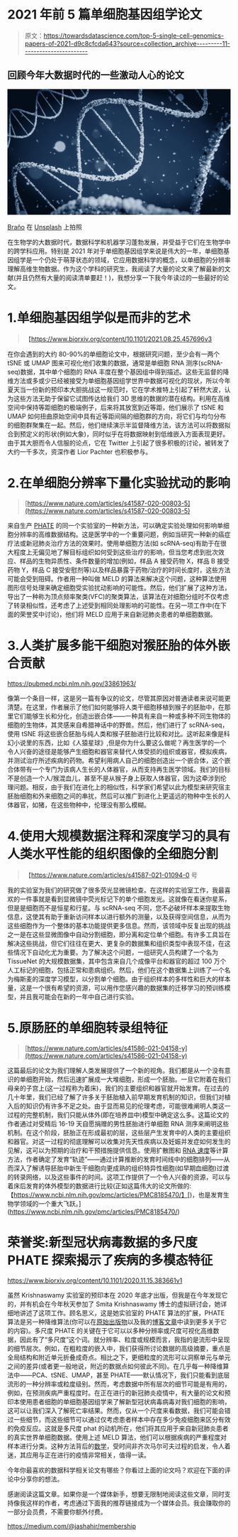 # 2021 年前 5 篇单细胞基因组学论文

> 原文：<https://towardsdatascience.com/top-5-single-cell-genomics-papers-of-2021-d9c8cfcda643?source=collection_archive---------11----------------------->

## 回顾今年大数据时代的一些激动人心的论文

![](img/1d4b9f3eb6466b3eb2fdf58418b5504e.png)

[Braňo](https://unsplash.com/@3dparadise?utm_source=unsplash&utm_medium=referral&utm_content=creditCopyText) 在 [Unsplash](https://unsplash.com/s/photos/dna?utm_source=unsplash&utm_medium=referral&utm_content=creditCopyText) 上拍照

在生物学的大数据时代，数据科学和机器学习蓬勃发展，并受益于它们在生物学中的跨学科应用。特别是 2021 年对于单细胞基因组学来说是伟大的一年，单细胞基因组学是一个仍处于萌芽状态的领域，它应用数据科学的概念，以单细胞的分辨率理解高维生物数据。作为这个学科的研究生，我阅读了大量的论文来了解最新的文献(并且仍然有大量的阅读清单要赶！)，我想分享一下我今年读过的一些最好的论文。

# 1.单细胞基因组学似是而非的艺术

> 【https://www.biorxiv.org/content/10.1101/2021.08.25.457696v3 

在你会遇到的大约 80-90%的单细胞论文中，根据研究问题，至少会有一两个 tSNE 或 UMAP 图来可视化他们收集的数据，通常是单细胞 RNA 测序(scRNA-seq)数据，其中单个细胞的 RNA 丰度在整个基因组中得到描述。这些无监督的降维方法或多或少已经被接受为单细胞基因组学世界中数据可视化的现状，所以今年夏天当一份新的预印本大胆挑战这一规范时，它在学术推特上引起了轩然大波，认为这些方法无助于保留它试图传达给我们 3D 思维的数据的潜在结构。利用在高维空间中保持等距细胞的极端例子，后来将其放宽到近等距，他们展示了 tSNE 和 UMAP 如何扭曲原始空间中具有近等距间隔的细胞群的方向，将它们与均匀分布的细胞群聚集在一起。然后，他们继续演示半监督降维方法，该方法可以将数据拟合到预定义的形状(例如大象)，同时似乎在将数据映射到低维嵌入方面表现更好。由于其大胆而令人信服的论点，它在 Twitter 上引起了很多积极的讨论，被转发了大约一千多次，资深作者 Lior Pachter 也积极参与。

# 2.在单细胞分辨率下量化实验扰动的影响

> [https://www.nature.com/articles/s41587-020-00803-5](https://www.nature.com/articles/s41587-020-00803-5)

来自生产 [PHATE](/why-you-should-be-using-phate-for-dimensionality-reduction-f202ef385eb7) 的同一个实验室的一种新方法，可以确定实验处理如何影响单细胞分辨率的高维数据结构。这是医学中的一个重要问题，例如当研究一种新的癌症疗法或新冠肺炎治疗方法的效果时。使用单细胞方法(如 scRNA-seq)有助于在很大程度上无偏见地了解目标组织如何受到这些治疗的影响，但当您考虑到批次效应、样品的生物异质性、条件数量的增加(例如，样品 A 接受药物 X，样品 B 接受药物 Y，样品 C 接受安慰剂等)以及样品暴露于药物/治疗的时间长度时，这些方法可能会受到阻碍。作者用一种叫做 MELD 的算法来解决这个问题，这种算法使用图形信号处理来确定细胞受实验扰动影响的可能性。然后，他们扩展了这种方法，导出了一种称为顶点频率聚类(VFC)的聚类算法，该算法在对细胞分组时不仅考虑了转录相似性，还考虑了上述受到相同处理影响的可能性。在另一项工作中(在下面的荣誉奖中讨论)，他们将 MELD 应用于来自新冠肺炎患者的单细胞数据。

# 3.人类扩展多能干细胞对猴胚胎的体外嵌合贡献

<https://pubmed.ncbi.nlm.nih.gov/33861963/>  

像第一个条目一样，这是另一篇有争议的论文，尽管其原因对普通读者来说可能更清楚。在这里，作者展示了他们如何能够将人类干细胞移植到猴子的胚胎中，在那里它们能够生长和分化，创造出嵌合体——一种具有来自一种或多种不同生物体的细胞的生物体，其灵感来自希腊神话中的野兽。然后，他们进行了 scRNA-seq，使用 tSNE 将这些嵌合胚胎与纯人类和猴子胚胎进行比较和对比。这听起来像是科幻小说里的东西，比如《人猿星球》,但是你为什么要这么做呢？再生医学的一个令人兴奋的途径是能够产生细胞和器官来替代人体受损的组织或器官，模拟疾病，并测试治疗所述疾病的药物。希望利用病人自己的细胞创造出一个嵌合体，这个嵌合体带有一个专门为该病人生长的人体器官，从而支持再生医学领域。我们的目标不是创造一个人/猴混血儿，甚至不是从猴子身上获取人体器官，因为这牵涉到伦理问题。相反，由于我们在进化上的相似性，科学家们希望以此为模型来研究宿主胚胎细胞和外来细胞之间的串扰，然后可以推广到进化上更遥远的物种中生长的人体器官，如猪，在这些物种中，伦理没有那么模糊。

# 4.使用大规模数据注释和深度学习的具有人类水平性能的组织图像的全细胞分割

> 【https://www.nature.com/articles/s41587-021-01094-0 号

我的实验室为我们的研究做了很多荧光显微镜检查。在这样的实验室工作，我最喜欢的一件事就是看到显微镜中荧光标记下的单个细胞发光。这就像在看迷你星系，但是是细胞而不是恒星和行星。与 scRNA-seq 不同，您不必破坏样本来提取生物信息，这使其有助于重新访问样本以进行额外的测量，以及获得空间信息，从而为这些细胞作为一个整体的基本功能提供更多信息。然而，该领域中反复出现的挑战之一是在这些显微图像中自动分割细胞，即分离和定位单个细胞。有许多工具旨在解决这些挑战，但它们往往在更大、更复杂的数据集和组织类型中表现不佳，在这些情况下自动化尤为重要。为了解决这个问题，一组研究人员构建了一个名为 TissueNet 的大规模数据集，其中包含来自几个成像平台和器官的超过 100 万个人工标记的细胞，包括正常和患病组织。然后，他们在这个数据集上训练了一个名为梅斯麦的深度学习模型，以分割单个细胞。由于组织样本的多样性和巨大的样本量，这是一个很有希望的资源，可以用作您感兴趣的数据集的迁移学习的预训练模型，并且我可能会在新的一年中自己进行实验。

# 5.原肠胚的单细胞转录组特征

> [https://www.nature.com/articles/s41586-021-04158-y](https://www.nature.com/articles/s41586-021-04158-y)

这篇最后的论文为我们理解人类发展提供了一个新的视角。我们都是从一个没有意识的单细胞开始，然后迅速扩展成一大堆细胞，形成一个胚胎。一旦它附着在我们母亲的子宫上(这一过程称为着床)，我们的主要组织和器官就开始发育。在过去的几十年里，我们已经了解了许多关于胚胎植入前早期发育机制的知识，但我们对植入后的知识仍有许多不足之处。由于显而易见的伦理考虑，可能很难阐明人类这一过程的完整机制，我们只能从体外(即在培养皿中)模型中确定这么多。这篇论文的作者通过对受精后 16-19 天自愿捐赠的男性胚胎进行单细胞 RNA 测序来阐明这些机制。在这个阶段，胚胎正在形成最初的层，这些层产生发育中的人类的主要组织和器官。对这一过程的彻底理解可以收集对先天性疾病以及妊娠并发症如何发生的见解，这可以为预期的治疗和干预措施提供信息。使用扩散图和 [RNA 速度](/rna-velocity-the-cells-internal-compass-cf8d75bb2f89)等计算方法，作者确定了发育“轨迹”——通过计算推断的发育时间线中的细胞排列——从而深入了解诱导胚胎中新生干细胞向更成熟的组织特异性细胞(如早期血细胞)过渡的转录网络，以及这些事件的时间。这项工作提供了一个令人兴奋的资源，可以与着床后发育的体外模型的数据进行比较(正如这篇伟大的论文所做的:【https://www.ncbi.nlm.nih.gov/pmc/articles/PMC8185470/】[)，也是发育生物学领域的一个重大飞跃。](https://www.ncbi.nlm.nih.gov/pmc/articles/PMC8185470/)

# 荣誉奖:新型冠状病毒数据的多尺度 PHATE 探索揭示了疾病的多模态特征

<https://www.biorxiv.org/content/10.1101/2020.11.15.383661v1>  

虽然 Krishnaswamy 实验室的预印本在 2020 年底才出版，但我是在今年发现它的，并有机会在今年秋天参加了 Smita Krishnaswamy 博士的虚拟研讨会，她详细地讲述了这项工作。顾名思义，这是她实验室的 PHATE 算法的扩展，PHATE 算法是另一种降维算法(你可以在[原始出版物](https://www.nature.com/articles/s41587-019-0336-3)以及我的[博客文章](/why-you-should-be-using-phate-for-dimensionality-reduction-f202ef385eb7)中读到更多关于它的内容)。多尺度 PHATE 的关键在于它可以以多种分辨率或尺度可视化高维数据，因此有了“多尺度”这个词。就分辨率、粒度或规模而言，我指的是流形中呈现的细节层次。例如，在粗粒度的嵌入中，我们获得所讨论数据的高级摘要，重点是全局结构和附近单元折叠成奇点。相比之下，更细粒度的流形可以洞察单元与单元之间的差异(或者更一般地说，附近的数据点如何彼此不同)。在几乎每一种降维算法中——PCA、tSNE、UMAP，甚至 PHATE——默认情况下，我们只能看到底层流形的一种分辨率或粒度级别。然而，考虑数据中所有层次的细节可能是有用的，例如，在预测疾病严重程度时。在正在进行的新冠肺炎疫情中，有大量的论文和预印本使用患者细胞的单细胞基因组学来了解新型冠状病毒病毒对我们细胞的影响，这可以让我们深入了解死亡率结果。然而，仅从一个尺度来看数据，我们可能会错过一些细节，而这些细节可以通过仅考虑患者样本中存在多少免疫细胞来区分有效的免疫反应。这就是多尺度 phat 的动机所在，他们将其应用于来自新冠肺炎患者的真实世界单细胞数据。使用上述 MELD 算法，他们可以根据疾病的严重程度对样本进行分类。这种方法背后的[数学](https://arxiv.org/pdf/1907.04463.pdf)，受时间非齐次马尔可夫过程的启发，令人着迷，其应用与正在进行的疫情非常相关，值得一读。

今年你最喜欢的数据科学相关论文有哪些？你看过上面的论文吗？欢迎在下面的评论中分享你的想法。

感谢阅读这篇文章。如果你是一个媒体新手，想要无限制地阅读这些文章，同时支持像我这样的作者，考虑通过下面我的推荐链接成为一个媒体会员。我会赚取你的一部分会员费，不需要你额外付费。

<https://medium.com/@jashahir/membership> 